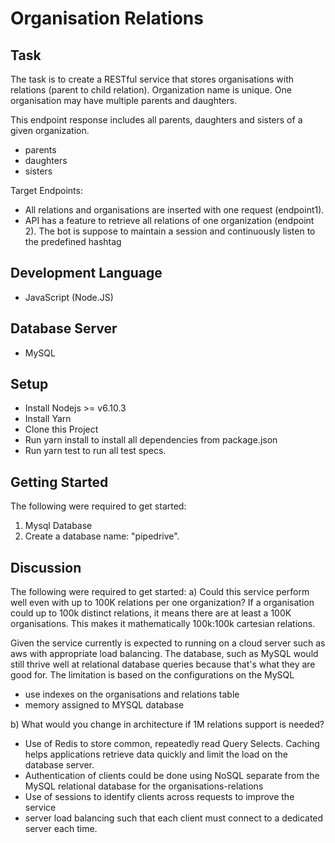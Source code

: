 # Organisation Relations

## Task
The task is to create a RESTful service that stores organisations with relations
(parent to child relation). Organization name is unique. One organisation may have multiple
parents and daughters. 
 
This endpoint response includes all parents, daughters and sisters of a given organization. 

* parents
* daughters
* sisters

Target Endpoints:
* All relations and organisations are inserted with one request (endpoint1).
* API has a feature to retrieve all relations of one organization (endpoint 2). 
The bot is suppose to maintain a session and continuously listen to the predefined hashtag

## Development Language
* JavaScript (Node.JS)

## Database Server
* MySQL

## Setup
* Install Nodejs >= v6.10.3
* Install Yarn
* Clone this Project
* Run yarn install to install all dependencies from package.json
* Run yarn test to run all test specs.

## Getting Started
The following were required to get started:
1. Mysql Database
2. Create a database name: "pipedrive".

## Discussion
The following were required to get started:
a) Could this service perform well even with up to 100K relations per one organization?
If a organisation could up to 100k distinct relations, it means there are at least a 100K organisations. 
This makes it mathematically 100k:100k cartesian relations.

Given the service currently is expected to running on a cloud server such as aws with appropriate load balancing.
The database, such as MySQL would still thrive well at relational database queries because that's what they are good for.
The limitation is based on the configurations on the MySQL
* use indexes on the organisations and relations table
* memory assigned to MYSQL database
  
b) What would you change in architecture if 1M relations support is needed?
* Use of Redis to store common, repeatedly read Query Selects. Caching helps applications retrieve data quickly and limit the load on the database server.
* Authentication of clients could be done using NoSQL separate from the MySQL relational database for the organisations-relations 
* Use of sessions to identify clients across requests to improve the service 
* server load balancing such that each client must connect to a dedicated server each time.
